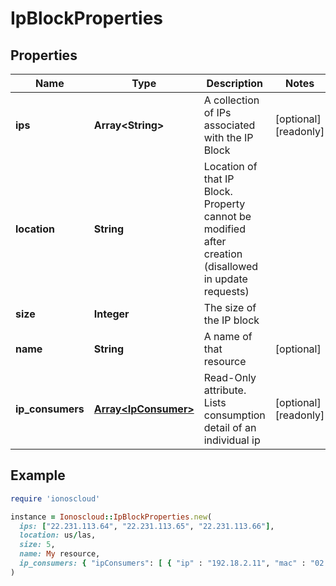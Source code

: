 # IpBlockProperties

## Properties

| Name | Type | Description | Notes |
| ---- | ---- | ----------- | ----- |
| **ips** | **Array&lt;String&gt;** | A collection of IPs associated with the IP Block | [optional][readonly] |
| **location** | **String** | Location of that IP Block. Property cannot be modified after creation (disallowed in update requests) |  |
| **size** | **Integer** | The size of the IP block |  |
| **name** | **String** | A name of that resource | [optional] |
| **ip_consumers** | [**Array&lt;IpConsumer&gt;**](IpConsumer.md) | Read-Only attribute. Lists consumption detail of an individual ip | [optional][readonly] |

## Example

```ruby
require 'ionoscloud'

instance = Ionoscloud::IpBlockProperties.new(
  ips: ["22.231.113.64", "22.231.113.65", "22.231.113.66"],
  location: us/las,
  size: 5,
  name: My resource,
  ip_consumers: { "ipConsumers": [ { "ip" : "192.18.2.11", "mac" : "02:01:3f:52:6e:57", "nicId" : "0e8ee463-1174-46f2-87ba-a5c79c14d8e5", "serverId" : "e6a3466f-8d6e-4cb6-8001-f4e245f222b7", "serverName" : "Unnamed Server", "datacenterId" : "6e54a9ec-aace-4176-8ee4-1c3a704fccfc", "datacenterName" : "IpConsumerDC"} ] }
)
```

